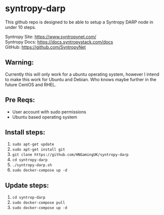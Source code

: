 # syntropy-darp

This github repo is designed to be able to setup a Syntropy DARP node in under 10 steps.

Syntropy Site: https://www.syntropynet.com/ <br>
Syntropy Docs: https://docs.syntropystack.com/docs <br>
GitHub: https://github.com/SyntropyNet <br>

## Warning:
Currently this will only work for a ubuntu operating system, however I intend to make this work for Ubuntu and Debian. 
Who knows maybe further in the future CentOS and RHEL.

## Pre Reqs:
- User account with sudo permissions
- Ubuntu based operating system

## Install steps:
1. `sudo apt-get update`
2. `sudo apt-get install git`
3. `git clone https://github.com/HNGamingUK/syntropy-darp`
4. `cd syntropy-darp`
5. `./syntropy-darp.sh`
6. `sudo docker-compose up -d`

## Update steps:
1. `cd syntrop-darp`
2. `sudo docker-compose pull`
3. `sudo docker-compose up -d`
